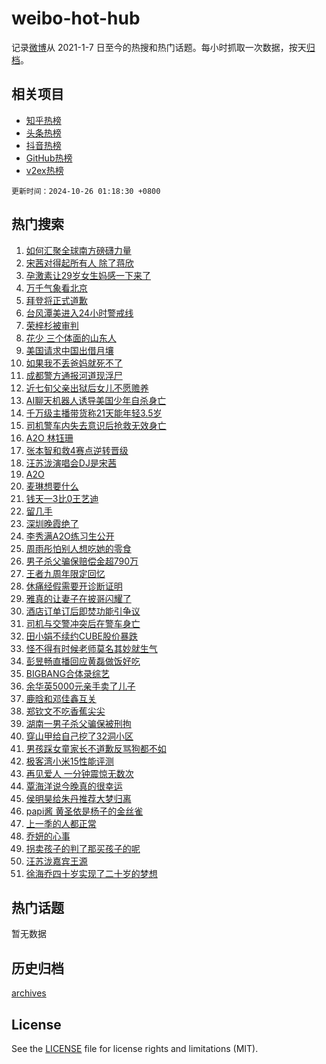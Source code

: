 # weibo-hot-hub

记录[微博](https://www.weibo.com)从 2021-1-7 日至今的热搜和热门话题。每小时抓取一次数据，按天[归档](archives)。

## 相关项目

- [知乎热榜](https://github.com/snaildev/zhihu-hot-hub)
- [头条热榜](https://github.com/snaildev/toutiao-hot-hub)
- [抖音热榜](https://github.com/snaildev/douyin-hot-hub)
- [GitHub热榜](https://github.com/snaildev/github-hot-hub)
- [v2ex热榜](https://github.com/snaildev/v2ex-hot-hub)


`更新时间：2024-10-26 01:18:30 +0800`

## 热门搜索

1. [如何汇聚全球南方磅礴力量](https://m.weibo.cn/search?containerid=100103type%3D1%26t%3D10%26q%3D%23%E5%A6%82%E4%BD%95%E6%B1%87%E8%81%9A%E5%85%A8%E7%90%83%E5%8D%97%E6%96%B9%E7%A3%85%E7%A4%B4%E5%8A%9B%E9%87%8F%23&stream_entry_id=51&isnewpage=1&extparam=seat%3D1%26q%3D%2523%25E5%25A6%2582%25E4%25BD%2595%25E6%25B1%2587%25E8%2581%259A%25E5%2585%25A8%25E7%2590%2583%25E5%258D%2597%25E6%2596%25B9%25E7%25A3%2585%25E7%25A4%25B4%25E5%258A%259B%25E9%2587%258F%2523%26cate%3D10103%26pos%3D0%26filter_type%3Drealtimehot%26stream_entry_id%3D51%26c_type%3D51%26dgr%3D0%26display_time%3D1729876708%26pre_seqid%3D17298767088760215631774)
1. [宋茜对得起所有人 除了蒋欣](https://m.weibo.cn/search?containerid=100103type%3D1%26t%3D10%26q%3D%E5%AE%8B%E8%8C%9C%E5%AF%B9%E5%BE%97%E8%B5%B7%E6%89%80%E6%9C%89%E4%BA%BA+%E9%99%A4%E4%BA%86%E8%92%8B%E6%AC%A3&stream_entry_id=31&isnewpage=1&extparam=seat%3D1%26lcate%3D5001%26filter_type%3Drealtimehot%26c_type%3D31%26q%3D%25E5%25AE%258B%25E8%258C%259C%25E5%25AF%25B9%25E5%25BE%2597%25E8%25B5%25B7%25E6%2589%2580%25E6%259C%2589%25E4%25BA%25BA%2520%25E9%2599%25A4%25E4%25BA%2586%25E8%2592%258B%25E6%25AC%25A3%26dgr%3D0%26stream_entry_id%3D31%26pos%3D0%26band_rank%3D1%26realpos%3D1%26cate%3D5001%26flag%3D2%26display_time%3D1729876708%26pre_seqid%3D17298767088760215631774)
1. [孕激素让29岁女生妈感一下来了](https://m.weibo.cn/search?containerid=100103type%3D1%26t%3D10%26q%3D%23%E5%AD%95%E6%BF%80%E7%B4%A0%E8%AE%A929%E5%B2%81%E5%A5%B3%E7%94%9F%E5%A6%88%E6%84%9F%E4%B8%80%E4%B8%8B%E6%9D%A5%E4%BA%86%23&stream_entry_id=31&isnewpage=1&extparam=seat%3D1%26lcate%3D5001%26filter_type%3Drealtimehot%26c_type%3D31%26q%3D%2523%25E5%25AD%2595%25E6%25BF%2580%25E7%25B4%25A0%25E8%25AE%25A929%25E5%25B2%2581%25E5%25A5%25B3%25E7%2594%259F%25E5%25A6%2588%25E6%2584%259F%25E4%25B8%2580%25E4%25B8%258B%25E6%259D%25A5%25E4%25BA%2586%2523%26dgr%3D0%26stream_entry_id%3D31%26pos%3D1%26band_rank%3D2%26realpos%3D2%26cate%3D5001%26flag%3D2%26display_time%3D1729876708%26pre_seqid%3D17298767088760215631774)
1. [万千气象看北京](https://m.weibo.cn/search?containerid=100103type%3D1%26t%3D10%26q%3D%23%E4%B8%87%E5%8D%83%E6%B0%94%E8%B1%A1%E7%9C%8B%E5%8C%97%E4%BA%AC%23&stream_entry_id=31&isnewpage=1&extparam=seat%3D1%26lcate%3D5001%26filter_type%3Drealtimehot%26c_type%3D31%26q%3D%2523%25E4%25B8%2587%25E5%258D%2583%25E6%25B0%2594%25E8%25B1%25A1%25E7%259C%258B%25E5%258C%2597%25E4%25BA%25AC%2523%26dgr%3D0%26stream_entry_id%3D31%26pos%3D2%26band_rank%3D3%26realpos%3D3%26cate%3D5001%26flag%3D0%26display_time%3D1729876708%26pre_seqid%3D17298767088760215631774)
1. [拜登将正式道歉](https://m.weibo.cn/search?containerid=100103type%3D1%26t%3D10%26q%3D%23%E6%8B%9C%E7%99%BB%E5%B0%86%E6%AD%A3%E5%BC%8F%E9%81%93%E6%AD%89%23&stream_entry_id=31&isnewpage=1&extparam=seat%3D1%26lcate%3D5001%26filter_type%3Drealtimehot%26c_type%3D31%26q%3D%2523%25E6%258B%259C%25E7%2599%25BB%25E5%25B0%2586%25E6%25AD%25A3%25E5%25BC%258F%25E9%2581%2593%25E6%25AD%2589%2523%26dgr%3D0%26stream_entry_id%3D31%26pos%3D3%26band_rank%3D4%26realpos%3D4%26cate%3D5001%26flag%3D0%26display_time%3D1729876708%26pre_seqid%3D17298767088760215631774)
1. [台风潭美进入24小时警戒线](https://m.weibo.cn/search?containerid=100103type%3D1%26t%3D10%26q%3D%23%E5%8F%B0%E9%A3%8E%E6%BD%AD%E7%BE%8E%E8%BF%9B%E5%85%A524%E5%B0%8F%E6%97%B6%E8%AD%A6%E6%88%92%E7%BA%BF%23&stream_entry_id=31&isnewpage=1&extparam=seat%3D1%26lcate%3D5001%26filter_type%3Drealtimehot%26c_type%3D31%26q%3D%2523%25E5%258F%25B0%25E9%25A3%258E%25E6%25BD%25AD%25E7%25BE%258E%25E8%25BF%259B%25E5%2585%25A524%25E5%25B0%258F%25E6%2597%25B6%25E8%25AD%25A6%25E6%2588%2592%25E7%25BA%25BF%2523%26dgr%3D0%26stream_entry_id%3D31%26pos%3D4%26band_rank%3D5%26realpos%3D5%26cate%3D5001%26flag%3D1%26display_time%3D1729876708%26pre_seqid%3D17298767088760215631774)
1. [荣梓杉被审判](https://m.weibo.cn/search?containerid=100103type%3D1%26t%3D10%26q%3D%23%E8%8D%A3%E6%A2%93%E6%9D%89%E8%A2%AB%E5%AE%A1%E5%88%A4%23&stream_entry_id=31&isnewpage=1&extparam=seat%3D1%26lcate%3D5001%26filter_type%3Drealtimehot%26c_type%3D31%26q%3D%2523%25E8%258D%25A3%25E6%25A2%2593%25E6%259D%2589%25E8%25A2%25AB%25E5%25AE%25A1%25E5%2588%25A4%2523%26dgr%3D0%26stream_entry_id%3D31%26pos%3D5%26band_rank%3D6%26realpos%3D6%26cate%3D5001%26flag%3D2%26display_time%3D1729876708%26pre_seqid%3D17298767088760215631774)
1. [花少 三个体面的山东人](https://m.weibo.cn/search?containerid=100103type%3D1%26t%3D10%26q%3D%E8%8A%B1%E5%B0%91+%E4%B8%89%E4%B8%AA%E4%BD%93%E9%9D%A2%E7%9A%84%E5%B1%B1%E4%B8%9C%E4%BA%BA&stream_entry_id=31&isnewpage=1&extparam=seat%3D1%26lcate%3D5001%26filter_type%3Drealtimehot%26c_type%3D31%26q%3D%25E8%258A%25B1%25E5%25B0%2591%2520%25E4%25B8%2589%25E4%25B8%25AA%25E4%25BD%2593%25E9%259D%25A2%25E7%259A%2584%25E5%25B1%25B1%25E4%25B8%259C%25E4%25BA%25BA%26dgr%3D0%26stream_entry_id%3D31%26pos%3D6%26band_rank%3D7%26realpos%3D7%26cate%3D5001%26flag%3D2%26display_time%3D1729876708%26pre_seqid%3D17298767088760215631774)
1. [美国请求中国出借月壤](https://m.weibo.cn/search?containerid=100103type%3D1%26t%3D10%26q%3D%23%E7%BE%8E%E5%9B%BD%E8%AF%B7%E6%B1%82%E4%B8%AD%E5%9B%BD%E5%87%BA%E5%80%9F%E6%9C%88%E5%A3%A4%23&stream_entry_id=31&isnewpage=1&extparam=seat%3D1%26lcate%3D5001%26filter_type%3Drealtimehot%26c_type%3D31%26q%3D%2523%25E7%25BE%258E%25E5%259B%25BD%25E8%25AF%25B7%25E6%25B1%2582%25E4%25B8%25AD%25E5%259B%25BD%25E5%2587%25BA%25E5%2580%259F%25E6%259C%2588%25E5%25A3%25A4%2523%26dgr%3D0%26stream_entry_id%3D31%26pos%3D7%26band_rank%3D8%26realpos%3D8%26cate%3D5001%26flag%3D0%26display_time%3D1729876708%26pre_seqid%3D17298767088760215631774)
1. [如果我不丢爸妈就死不了](https://m.weibo.cn/search?containerid=100103type%3D1%26t%3D10%26q%3D%23%E5%A6%82%E6%9E%9C%E6%88%91%E4%B8%8D%E4%B8%A2%E7%88%B8%E5%A6%88%E5%B0%B1%E6%AD%BB%E4%B8%8D%E4%BA%86%23&stream_entry_id=31&isnewpage=1&extparam=seat%3D1%26lcate%3D5001%26filter_type%3Drealtimehot%26c_type%3D31%26q%3D%2523%25E5%25A6%2582%25E6%259E%259C%25E6%2588%2591%25E4%25B8%258D%25E4%25B8%25A2%25E7%2588%25B8%25E5%25A6%2588%25E5%25B0%25B1%25E6%25AD%25BB%25E4%25B8%258D%25E4%25BA%2586%2523%26dgr%3D0%26stream_entry_id%3D31%26pos%3D8%26band_rank%3D9%26realpos%3D9%26cate%3D5001%26flag%3D0%26display_time%3D1729876708%26pre_seqid%3D17298767088760215631774)
1. [成都警方通报河道现浮尸](https://m.weibo.cn/search?containerid=100103type%3D1%26t%3D10%26q%3D%23%E6%88%90%E9%83%BD%E8%AD%A6%E6%96%B9%E9%80%9A%E6%8A%A5%E6%B2%B3%E9%81%93%E7%8E%B0%E6%B5%AE%E5%B0%B8%23&stream_entry_id=31&isnewpage=1&extparam=seat%3D1%26lcate%3D5001%26filter_type%3Drealtimehot%26c_type%3D31%26q%3D%2523%25E6%2588%2590%25E9%2583%25BD%25E8%25AD%25A6%25E6%2596%25B9%25E9%2580%259A%25E6%258A%25A5%25E6%25B2%25B3%25E9%2581%2593%25E7%258E%25B0%25E6%25B5%25AE%25E5%25B0%25B8%2523%26dgr%3D0%26stream_entry_id%3D31%26pos%3D9%26band_rank%3D10%26realpos%3D10%26cate%3D5001%26flag%3D0%26display_time%3D1729876708%26pre_seqid%3D17298767088760215631774)
1. [近七旬父亲出狱后女儿不愿赡养](https://m.weibo.cn/search?containerid=100103type%3D1%26t%3D10%26q%3D%23%E8%BF%91%E4%B8%83%E6%97%AC%E7%88%B6%E4%BA%B2%E5%87%BA%E7%8B%B1%E5%90%8E%E5%A5%B3%E5%84%BF%E4%B8%8D%E6%84%BF%E8%B5%A1%E5%85%BB%23&stream_entry_id=31&isnewpage=1&extparam=seat%3D1%26lcate%3D5001%26filter_type%3Drealtimehot%26c_type%3D31%26q%3D%2523%25E8%25BF%2591%25E4%25B8%2583%25E6%2597%25AC%25E7%2588%25B6%25E4%25BA%25B2%25E5%2587%25BA%25E7%258B%25B1%25E5%2590%258E%25E5%25A5%25B3%25E5%2584%25BF%25E4%25B8%258D%25E6%2584%25BF%25E8%25B5%25A1%25E5%2585%25BB%2523%26dgr%3D0%26stream_entry_id%3D31%26pos%3D10%26band_rank%3D11%26realpos%3D11%26cate%3D5001%26flag%3D0%26display_time%3D1729876708%26pre_seqid%3D17298767088760215631774)
1. [AI聊天机器人诱导美国少年自杀身亡](https://m.weibo.cn/search?containerid=100103type%3D1%26t%3D10%26q%3D%23AI%E8%81%8A%E5%A4%A9%E6%9C%BA%E5%99%A8%E4%BA%BA%E8%AF%B1%E5%AF%BC%E7%BE%8E%E5%9B%BD%E5%B0%91%E5%B9%B4%E8%87%AA%E6%9D%80%E8%BA%AB%E4%BA%A1%23&stream_entry_id=31&isnewpage=1&extparam=seat%3D1%26lcate%3D5001%26filter_type%3Drealtimehot%26c_type%3D31%26q%3D%2523AI%25E8%2581%258A%25E5%25A4%25A9%25E6%259C%25BA%25E5%2599%25A8%25E4%25BA%25BA%25E8%25AF%25B1%25E5%25AF%25BC%25E7%25BE%258E%25E5%259B%25BD%25E5%25B0%2591%25E5%25B9%25B4%25E8%2587%25AA%25E6%259D%2580%25E8%25BA%25AB%25E4%25BA%25A1%2523%26dgr%3D0%26stream_entry_id%3D31%26pos%3D11%26band_rank%3D12%26realpos%3D12%26cate%3D5001%26flag%3D0%26display_time%3D1729876708%26pre_seqid%3D17298767088760215631774)
1. [千万级主播带货称21天能年轻3.5岁](https://m.weibo.cn/search?containerid=100103type%3D1%26t%3D10%26q%3D%23%E5%8D%83%E4%B8%87%E7%BA%A7%E4%B8%BB%E6%92%AD%E5%B8%A6%E8%B4%A7%E7%A7%B021%E5%A4%A9%E8%83%BD%E5%B9%B4%E8%BD%BB3.5%E5%B2%81%23&stream_entry_id=31&isnewpage=1&extparam=seat%3D1%26lcate%3D5001%26filter_type%3Drealtimehot%26c_type%3D31%26q%3D%2523%25E5%258D%2583%25E4%25B8%2587%25E7%25BA%25A7%25E4%25B8%25BB%25E6%2592%25AD%25E5%25B8%25A6%25E8%25B4%25A7%25E7%25A7%25B021%25E5%25A4%25A9%25E8%2583%25BD%25E5%25B9%25B4%25E8%25BD%25BB3.5%25E5%25B2%2581%2523%26dgr%3D0%26stream_entry_id%3D31%26pos%3D12%26band_rank%3D13%26realpos%3D13%26cate%3D5001%26flag%3D0%26display_time%3D1729876708%26pre_seqid%3D17298767088760215631774)
1. [司机警车内失去意识后抢救无效身亡](https://m.weibo.cn/search?containerid=100103type%3D1%26t%3D10%26q%3D%23%E5%8F%B8%E6%9C%BA%E8%AD%A6%E8%BD%A6%E5%86%85%E5%A4%B1%E5%8E%BB%E6%84%8F%E8%AF%86%E5%90%8E%E6%8A%A2%E6%95%91%E6%97%A0%E6%95%88%E8%BA%AB%E4%BA%A1%23&stream_entry_id=31&isnewpage=1&extparam=seat%3D1%26lcate%3D5001%26filter_type%3Drealtimehot%26c_type%3D31%26q%3D%2523%25E5%258F%25B8%25E6%259C%25BA%25E8%25AD%25A6%25E8%25BD%25A6%25E5%2586%2585%25E5%25A4%25B1%25E5%258E%25BB%25E6%2584%258F%25E8%25AF%2586%25E5%2590%258E%25E6%258A%25A2%25E6%2595%2591%25E6%2597%25A0%25E6%2595%2588%25E8%25BA%25AB%25E4%25BA%25A1%2523%26dgr%3D0%26stream_entry_id%3D31%26pos%3D13%26band_rank%3D14%26realpos%3D14%26cate%3D5001%26flag%3D0%26display_time%3D1729876708%26pre_seqid%3D17298767088760215631774)
1. [A2O 林钰珊](https://m.weibo.cn/search?containerid=100103type%3D1%26t%3D10%26q%3DA2O+%E6%9E%97%E9%92%B0%E7%8F%8A&stream_entry_id=31&isnewpage=1&extparam=seat%3D1%26lcate%3D5001%26filter_type%3Drealtimehot%26c_type%3D31%26q%3DA2O%2520%25E6%259E%2597%25E9%2592%25B0%25E7%258F%258A%26dgr%3D0%26stream_entry_id%3D31%26pos%3D14%26band_rank%3D15%26realpos%3D15%26cate%3D5001%26flag%3D0%26display_time%3D1729876708%26pre_seqid%3D17298767088760215631774)
1. [张本智和救4赛点逆转晋级](https://m.weibo.cn/search?containerid=100103type%3D1%26t%3D10%26q%3D%23%E5%BC%A0%E6%9C%AC%E6%99%BA%E5%92%8C%E6%95%914%E8%B5%9B%E7%82%B9%E9%80%86%E8%BD%AC%E6%99%8B%E7%BA%A7%23&stream_entry_id=31&isnewpage=1&extparam=seat%3D1%26lcate%3D5001%26filter_type%3Drealtimehot%26c_type%3D31%26q%3D%2523%25E5%25BC%25A0%25E6%259C%25AC%25E6%2599%25BA%25E5%2592%258C%25E6%2595%25914%25E8%25B5%259B%25E7%2582%25B9%25E9%2580%2586%25E8%25BD%25AC%25E6%2599%258B%25E7%25BA%25A7%2523%26dgr%3D0%26stream_entry_id%3D31%26pos%3D15%26band_rank%3D16%26realpos%3D16%26cate%3D5001%26flag%3D0%26display_time%3D1729876708%26pre_seqid%3D17298767088760215631774)
1. [汪苏泷演唱会DJ是宋茜](https://m.weibo.cn/search?containerid=100103type%3D1%26t%3D10%26q%3D%23%E6%B1%AA%E8%8B%8F%E6%B3%B7%E6%BC%94%E5%94%B1%E4%BC%9ADJ%E6%98%AF%E5%AE%8B%E8%8C%9C%23&stream_entry_id=31&isnewpage=1&extparam=seat%3D1%26lcate%3D5001%26filter_type%3Drealtimehot%26c_type%3D31%26q%3D%2523%25E6%25B1%25AA%25E8%258B%258F%25E6%25B3%25B7%25E6%25BC%2594%25E5%2594%25B1%25E4%25BC%259ADJ%25E6%2598%25AF%25E5%25AE%258B%25E8%258C%259C%2523%26dgr%3D0%26stream_entry_id%3D31%26pos%3D16%26band_rank%3D17%26realpos%3D17%26cate%3D5001%26flag%3D0%26display_time%3D1729876708%26pre_seqid%3D17298767088760215631774)
1. [A2O](https://m.weibo.cn/search?containerid=100103type%3D1%26t%3D10%26q%3DA2O&stream_entry_id=31&isnewpage=1&extparam=seat%3D1%26lcate%3D5001%26filter_type%3Drealtimehot%26c_type%3D31%26q%3DA2O%26dgr%3D0%26stream_entry_id%3D31%26pos%3D17%26band_rank%3D18%26realpos%3D18%26cate%3D5001%26flag%3D0%26display_time%3D1729876708%26pre_seqid%3D17298767088760215631774)
1. [麦琳想要什么](https://m.weibo.cn/search?containerid=100103type%3D1%26t%3D10%26q%3D%E9%BA%A6%E7%90%B3%E6%83%B3%E8%A6%81%E4%BB%80%E4%B9%88&stream_entry_id=31&isnewpage=1&extparam=seat%3D1%26lcate%3D5001%26filter_type%3Drealtimehot%26c_type%3D31%26q%3D%25E9%25BA%25A6%25E7%2590%25B3%25E6%2583%25B3%25E8%25A6%2581%25E4%25BB%2580%25E4%25B9%2588%26dgr%3D0%26stream_entry_id%3D31%26pos%3D18%26band_rank%3D19%26realpos%3D19%26cate%3D5001%26flag%3D1%26display_time%3D1729876708%26pre_seqid%3D17298767088760215631774)
1. [钱天一3比0王艺迪](https://m.weibo.cn/search?containerid=100103type%3D1%26t%3D10%26q%3D%23%E9%92%B1%E5%A4%A9%E4%B8%803%E6%AF%940%E7%8E%8B%E8%89%BA%E8%BF%AA%23&stream_entry_id=31&isnewpage=1&extparam=seat%3D1%26lcate%3D5001%26filter_type%3Drealtimehot%26c_type%3D31%26q%3D%2523%25E9%2592%25B1%25E5%25A4%25A9%25E4%25B8%25803%25E6%25AF%25940%25E7%258E%258B%25E8%2589%25BA%25E8%25BF%25AA%2523%26dgr%3D0%26stream_entry_id%3D31%26pos%3D19%26band_rank%3D20%26realpos%3D20%26cate%3D5001%26flag%3D0%26display_time%3D1729876708%26pre_seqid%3D17298767088760215631774)
1. [留几手](https://m.weibo.cn/search?containerid=100103type%3D1%26t%3D10%26q%3D%E7%95%99%E5%87%A0%E6%89%8B&stream_entry_id=31&isnewpage=1&extparam=seat%3D1%26lcate%3D5001%26filter_type%3Drealtimehot%26c_type%3D31%26q%3D%25E7%2595%2599%25E5%2587%25A0%25E6%2589%258B%26dgr%3D0%26stream_entry_id%3D31%26pos%3D20%26band_rank%3D21%26realpos%3D21%26cate%3D5001%26flag%3D0%26display_time%3D1729876708%26pre_seqid%3D17298767088760215631774)
1. [深圳晚霞绝了](https://m.weibo.cn/search?containerid=100103type%3D1%26t%3D10%26q%3D%23%E6%B7%B1%E5%9C%B3%E6%99%9A%E9%9C%9E%E7%BB%9D%E4%BA%86%23&stream_entry_id=31&isnewpage=1&extparam=seat%3D1%26lcate%3D5001%26filter_type%3Drealtimehot%26c_type%3D31%26q%3D%2523%25E6%25B7%25B1%25E5%259C%25B3%25E6%2599%259A%25E9%259C%259E%25E7%25BB%259D%25E4%25BA%2586%2523%26dgr%3D0%26stream_entry_id%3D31%26pos%3D21%26band_rank%3D22%26realpos%3D22%26cate%3D5001%26flag%3D1%26display_time%3D1729876708%26pre_seqid%3D17298767088760215631774)
1. [李秀满A2O练习生公开](https://m.weibo.cn/search?containerid=100103type%3D1%26t%3D10%26q%3D%23%E6%9D%8E%E7%A7%80%E6%BB%A1A2O%E7%BB%83%E4%B9%A0%E7%94%9F%E5%85%AC%E5%BC%80%23&stream_entry_id=31&isnewpage=1&extparam=seat%3D1%26lcate%3D5001%26filter_type%3Drealtimehot%26c_type%3D31%26q%3D%2523%25E6%259D%258E%25E7%25A7%2580%25E6%25BB%25A1A2O%25E7%25BB%2583%25E4%25B9%25A0%25E7%2594%259F%25E5%2585%25AC%25E5%25BC%2580%2523%26dgr%3D0%26stream_entry_id%3D31%26pos%3D22%26band_rank%3D23%26realpos%3D23%26cate%3D5001%26flag%3D0%26display_time%3D1729876708%26pre_seqid%3D17298767088760215631774)
1. [周雨彤怕别人想吃她的零食](https://m.weibo.cn/search?containerid=100103type%3D1%26t%3D10%26q%3D%23%E5%91%A8%E9%9B%A8%E5%BD%A4%E6%80%95%E5%88%AB%E4%BA%BA%E6%83%B3%E5%90%83%E5%A5%B9%E7%9A%84%E9%9B%B6%E9%A3%9F%23&stream_entry_id=31&isnewpage=1&extparam=seat%3D1%26lcate%3D5001%26filter_type%3Drealtimehot%26c_type%3D31%26q%3D%2523%25E5%2591%25A8%25E9%259B%25A8%25E5%25BD%25A4%25E6%2580%2595%25E5%2588%25AB%25E4%25BA%25BA%25E6%2583%25B3%25E5%2590%2583%25E5%25A5%25B9%25E7%259A%2584%25E9%259B%25B6%25E9%25A3%259F%2523%26dgr%3D0%26stream_entry_id%3D31%26pos%3D23%26band_rank%3D24%26realpos%3D24%26cate%3D5001%26flag%3D0%26display_time%3D1729876708%26pre_seqid%3D17298767088760215631774)
1. [男子杀父骗保赔偿金超790万](https://m.weibo.cn/search?containerid=100103type%3D1%26t%3D10%26q%3D%23%E7%94%B7%E5%AD%90%E6%9D%80%E7%88%B6%E9%AA%97%E4%BF%9D%E8%B5%94%E5%81%BF%E9%87%91%E8%B6%85790%E4%B8%87%23&stream_entry_id=31&isnewpage=1&extparam=seat%3D1%26lcate%3D5001%26filter_type%3Drealtimehot%26c_type%3D31%26q%3D%2523%25E7%2594%25B7%25E5%25AD%2590%25E6%259D%2580%25E7%2588%25B6%25E9%25AA%2597%25E4%25BF%259D%25E8%25B5%2594%25E5%2581%25BF%25E9%2587%2591%25E8%25B6%2585790%25E4%25B8%2587%2523%26dgr%3D0%26stream_entry_id%3D31%26pos%3D24%26band_rank%3D25%26realpos%3D25%26cate%3D5001%26flag%3D1%26display_time%3D1729876708%26pre_seqid%3D17298767088760215631774)
1. [王者九周年限定回忆](https://m.weibo.cn/search?containerid=100103type%3D1%26t%3D10%26q%3D%23%E7%8E%8B%E8%80%85%E4%B9%9D%E5%91%A8%E5%B9%B4%E9%99%90%E5%AE%9A%E5%9B%9E%E5%BF%86%23&stream_entry_id=31&isnewpage=1&extparam=seat%3D1%26lcate%3D5001%26filter_type%3Drealtimehot%26c_type%3D31%26q%3D%2523%25E7%258E%258B%25E8%2580%2585%25E4%25B9%259D%25E5%2591%25A8%25E5%25B9%25B4%25E9%2599%2590%25E5%25AE%259A%25E5%259B%259E%25E5%25BF%2586%2523%26dgr%3D0%26stream_entry_id%3D31%26pos%3D25%26band_rank%3D26%26realpos%3D26%26cate%3D5001%26flag%3D1%26display_time%3D1729876708%26pre_seqid%3D17298767088760215631774)
1. [休痛经假需要开诊断证明](https://m.weibo.cn/search?containerid=100103type%3D1%26t%3D10%26q%3D%23%E4%BC%91%E7%97%9B%E7%BB%8F%E5%81%87%E9%9C%80%E8%A6%81%E5%BC%80%E8%AF%8A%E6%96%AD%E8%AF%81%E6%98%8E%23&stream_entry_id=31&isnewpage=1&extparam=seat%3D1%26lcate%3D5001%26filter_type%3Drealtimehot%26c_type%3D31%26q%3D%2523%25E4%25BC%2591%25E7%2597%259B%25E7%25BB%258F%25E5%2581%2587%25E9%259C%2580%25E8%25A6%2581%25E5%25BC%2580%25E8%25AF%258A%25E6%2596%25AD%25E8%25AF%2581%25E6%2598%258E%2523%26dgr%3D0%26stream_entry_id%3D31%26pos%3D26%26band_rank%3D27%26realpos%3D27%26cate%3D5001%26flag%3D0%26display_time%3D1729876708%26pre_seqid%3D17298767088760215631774)
1. [雅真的让妻子在披哥闪耀了](https://m.weibo.cn/search?containerid=100103type%3D1%26t%3D10%26q%3D%E9%9B%85%E7%9C%9F%E7%9A%84%E8%AE%A9%E5%A6%BB%E5%AD%90%E5%9C%A8%E6%8A%AB%E5%93%A5%E9%97%AA%E8%80%80%E4%BA%86&stream_entry_id=31&isnewpage=1&extparam=seat%3D1%26lcate%3D5001%26filter_type%3Drealtimehot%26c_type%3D31%26q%3D%25E9%259B%2585%25E7%259C%259F%25E7%259A%2584%25E8%25AE%25A9%25E5%25A6%25BB%25E5%25AD%2590%25E5%259C%25A8%25E6%258A%25AB%25E5%2593%25A5%25E9%2597%25AA%25E8%2580%2580%25E4%25BA%2586%26dgr%3D0%26stream_entry_id%3D31%26pos%3D27%26band_rank%3D28%26realpos%3D28%26cate%3D5001%26flag%3D0%26display_time%3D1729876708%26pre_seqid%3D17298767088760215631774)
1. [酒店订单订后即焚功能引争议](https://m.weibo.cn/search?containerid=100103type%3D1%26t%3D10%26q%3D%23%E9%85%92%E5%BA%97%E8%AE%A2%E5%8D%95%E8%AE%A2%E5%90%8E%E5%8D%B3%E7%84%9A%E5%8A%9F%E8%83%BD%E5%BC%95%E4%BA%89%E8%AE%AE%23&stream_entry_id=31&isnewpage=1&extparam=seat%3D1%26lcate%3D5001%26filter_type%3Drealtimehot%26c_type%3D31%26q%3D%2523%25E9%2585%2592%25E5%25BA%2597%25E8%25AE%25A2%25E5%258D%2595%25E8%25AE%25A2%25E5%2590%258E%25E5%258D%25B3%25E7%2584%259A%25E5%258A%259F%25E8%2583%25BD%25E5%25BC%2595%25E4%25BA%2589%25E8%25AE%25AE%2523%26dgr%3D0%26stream_entry_id%3D31%26pos%3D28%26band_rank%3D29%26realpos%3D29%26cate%3D5001%26flag%3D0%26display_time%3D1729876708%26pre_seqid%3D17298767088760215631774)
1. [司机与交警冲突后在警车身亡](https://m.weibo.cn/search?containerid=100103type%3D1%26t%3D10%26q%3D%23%E5%8F%B8%E6%9C%BA%E4%B8%8E%E4%BA%A4%E8%AD%A6%E5%86%B2%E7%AA%81%E5%90%8E%E5%9C%A8%E8%AD%A6%E8%BD%A6%E8%BA%AB%E4%BA%A1%23&stream_entry_id=31&isnewpage=1&extparam=seat%3D1%26lcate%3D5001%26filter_type%3Drealtimehot%26c_type%3D31%26q%3D%2523%25E5%258F%25B8%25E6%259C%25BA%25E4%25B8%258E%25E4%25BA%25A4%25E8%25AD%25A6%25E5%2586%25B2%25E7%25AA%2581%25E5%2590%258E%25E5%259C%25A8%25E8%25AD%25A6%25E8%25BD%25A6%25E8%25BA%25AB%25E4%25BA%25A1%2523%26dgr%3D0%26stream_entry_id%3D31%26pos%3D29%26band_rank%3D30%26realpos%3D30%26cate%3D5001%26flag%3D1%26display_time%3D1729876708%26pre_seqid%3D17298767088760215631774)
1. [田小娟不续约CUBE股价暴跌](https://m.weibo.cn/search?containerid=100103type%3D1%26t%3D10%26q%3D%23%E7%94%B0%E5%B0%8F%E5%A8%9F%E4%B8%8D%E7%BB%AD%E7%BA%A6CUBE%E8%82%A1%E4%BB%B7%E6%9A%B4%E8%B7%8C%23&stream_entry_id=31&isnewpage=1&extparam=seat%3D1%26lcate%3D5001%26filter_type%3Drealtimehot%26c_type%3D31%26q%3D%2523%25E7%2594%25B0%25E5%25B0%258F%25E5%25A8%259F%25E4%25B8%258D%25E7%25BB%25AD%25E7%25BA%25A6CUBE%25E8%2582%25A1%25E4%25BB%25B7%25E6%259A%25B4%25E8%25B7%258C%2523%26dgr%3D0%26stream_entry_id%3D31%26pos%3D30%26band_rank%3D31%26realpos%3D31%26cate%3D5001%26flag%3D0%26display_time%3D1729876708%26pre_seqid%3D17298767088760215631774)
1. [怪不得有时候老师莫名其妙就生气](https://m.weibo.cn/search?containerid=100103type%3D1%26t%3D10%26q%3D%E6%80%AA%E4%B8%8D%E5%BE%97%E6%9C%89%E6%97%B6%E5%80%99%E8%80%81%E5%B8%88%E8%8E%AB%E5%90%8D%E5%85%B6%E5%A6%99%E5%B0%B1%E7%94%9F%E6%B0%94&stream_entry_id=31&isnewpage=1&extparam=seat%3D1%26lcate%3D5001%26filter_type%3Drealtimehot%26c_type%3D31%26q%3D%25E6%2580%25AA%25E4%25B8%258D%25E5%25BE%2597%25E6%259C%2589%25E6%2597%25B6%25E5%2580%2599%25E8%2580%2581%25E5%25B8%2588%25E8%258E%25AB%25E5%2590%258D%25E5%2585%25B6%25E5%25A6%2599%25E5%25B0%25B1%25E7%2594%259F%25E6%25B0%2594%26dgr%3D0%26stream_entry_id%3D31%26pos%3D31%26band_rank%3D32%26realpos%3D32%26cate%3D5001%26flag%3D0%26display_time%3D1729876708%26pre_seqid%3D17298767088760215631774)
1. [彭昱畅直播回应黄磊做饭好吃](https://m.weibo.cn/search?containerid=100103type%3D1%26t%3D10%26q%3D%23%E5%BD%AD%E6%98%B1%E7%95%85%E7%9B%B4%E6%92%AD%E5%9B%9E%E5%BA%94%E9%BB%84%E7%A3%8A%E5%81%9A%E9%A5%AD%E5%A5%BD%E5%90%83%23&stream_entry_id=31&isnewpage=1&extparam=seat%3D1%26lcate%3D5001%26filter_type%3Drealtimehot%26c_type%3D31%26q%3D%2523%25E5%25BD%25AD%25E6%2598%25B1%25E7%2595%2585%25E7%259B%25B4%25E6%2592%25AD%25E5%259B%259E%25E5%25BA%2594%25E9%25BB%2584%25E7%25A3%258A%25E5%2581%259A%25E9%25A5%25AD%25E5%25A5%25BD%25E5%2590%2583%2523%26dgr%3D0%26stream_entry_id%3D31%26pos%3D32%26band_rank%3D33%26realpos%3D33%26cate%3D5001%26flag%3D0%26display_time%3D1729876708%26pre_seqid%3D17298767088760215631774)
1. [BIGBANG合体录综艺](https://m.weibo.cn/search?containerid=100103type%3D1%26t%3D10%26q%3D%23BIGBANG%E5%90%88%E4%BD%93%E5%BD%95%E7%BB%BC%E8%89%BA%23&stream_entry_id=31&isnewpage=1&extparam=seat%3D1%26lcate%3D5001%26filter_type%3Drealtimehot%26c_type%3D31%26q%3D%2523BIGBANG%25E5%2590%2588%25E4%25BD%2593%25E5%25BD%2595%25E7%25BB%25BC%25E8%2589%25BA%2523%26dgr%3D0%26stream_entry_id%3D31%26pos%3D33%26band_rank%3D34%26realpos%3D34%26cate%3D5001%26flag%3D0%26display_time%3D1729876708%26pre_seqid%3D17298767088760215631774)
1. [余华英5000元亲手卖了儿子](https://m.weibo.cn/search?containerid=100103type%3D1%26t%3D10%26q%3D%23%E4%BD%99%E5%8D%8E%E8%8B%B15000%E5%85%83%E4%BA%B2%E6%89%8B%E5%8D%96%E4%BA%86%E5%84%BF%E5%AD%90%23&stream_entry_id=31&isnewpage=1&extparam=seat%3D1%26lcate%3D5001%26filter_type%3Drealtimehot%26c_type%3D31%26q%3D%2523%25E4%25BD%2599%25E5%258D%258E%25E8%258B%25B15000%25E5%2585%2583%25E4%25BA%25B2%25E6%2589%258B%25E5%258D%2596%25E4%25BA%2586%25E5%2584%25BF%25E5%25AD%2590%2523%26dgr%3D0%26stream_entry_id%3D31%26pos%3D34%26band_rank%3D35%26realpos%3D35%26cate%3D5001%26flag%3D0%26display_time%3D1729876708%26pre_seqid%3D17298767088760215631774)
1. [鹿晗和邓佳鑫互关](https://m.weibo.cn/search?containerid=100103type%3D1%26t%3D10%26q%3D%23%E9%B9%BF%E6%99%97%E5%92%8C%E9%82%93%E4%BD%B3%E9%91%AB%E4%BA%92%E5%85%B3%23&stream_entry_id=31&isnewpage=1&extparam=seat%3D1%26lcate%3D5001%26filter_type%3Drealtimehot%26c_type%3D31%26q%3D%2523%25E9%25B9%25BF%25E6%2599%2597%25E5%2592%258C%25E9%2582%2593%25E4%25BD%25B3%25E9%2591%25AB%25E4%25BA%2592%25E5%2585%25B3%2523%26dgr%3D0%26stream_entry_id%3D31%26pos%3D35%26band_rank%3D36%26realpos%3D36%26cate%3D5001%26flag%3D0%26display_time%3D1729876708%26pre_seqid%3D17298767088760215631774)
1. [郑钦文不吃香蕉尖尖](https://m.weibo.cn/search?containerid=100103type%3D1%26t%3D10%26q%3D%E9%83%91%E9%92%A6%E6%96%87%E4%B8%8D%E5%90%83%E9%A6%99%E8%95%89%E5%B0%96%E5%B0%96&stream_entry_id=31&isnewpage=1&extparam=seat%3D1%26lcate%3D5001%26filter_type%3Drealtimehot%26c_type%3D31%26q%3D%25E9%2583%2591%25E9%2592%25A6%25E6%2596%2587%25E4%25B8%258D%25E5%2590%2583%25E9%25A6%2599%25E8%2595%2589%25E5%25B0%2596%25E5%25B0%2596%26dgr%3D0%26stream_entry_id%3D31%26pos%3D36%26band_rank%3D37%26realpos%3D37%26cate%3D5001%26flag%3D0%26display_time%3D1729876708%26pre_seqid%3D17298767088760215631774)
1. [湖南一男子杀父骗保被刑拘](https://m.weibo.cn/search?containerid=100103type%3D1%26t%3D10%26q%3D%23%E6%B9%96%E5%8D%97%E4%B8%80%E7%94%B7%E5%AD%90%E6%9D%80%E7%88%B6%E9%AA%97%E4%BF%9D%E8%A2%AB%E5%88%91%E6%8B%98%23&stream_entry_id=31&isnewpage=1&extparam=seat%3D1%26lcate%3D5001%26filter_type%3Drealtimehot%26c_type%3D31%26q%3D%2523%25E6%25B9%2596%25E5%258D%2597%25E4%25B8%2580%25E7%2594%25B7%25E5%25AD%2590%25E6%259D%2580%25E7%2588%25B6%25E9%25AA%2597%25E4%25BF%259D%25E8%25A2%25AB%25E5%2588%2591%25E6%258B%2598%2523%26dgr%3D0%26stream_entry_id%3D31%26pos%3D37%26band_rank%3D38%26realpos%3D38%26cate%3D5001%26flag%3D0%26display_time%3D1729876708%26pre_seqid%3D17298767088760215631774)
1. [穿山甲给自己挖了32洞小区](https://m.weibo.cn/search?containerid=100103type%3D1%26t%3D10%26q%3D%23%E7%A9%BF%E5%B1%B1%E7%94%B2%E7%BB%99%E8%87%AA%E5%B7%B1%E6%8C%96%E4%BA%8632%E6%B4%9E%E5%B0%8F%E5%8C%BA%23&stream_entry_id=31&isnewpage=1&extparam=seat%3D1%26lcate%3D5001%26filter_type%3Drealtimehot%26c_type%3D31%26q%3D%2523%25E7%25A9%25BF%25E5%25B1%25B1%25E7%2594%25B2%25E7%25BB%2599%25E8%2587%25AA%25E5%25B7%25B1%25E6%258C%2596%25E4%25BA%258632%25E6%25B4%259E%25E5%25B0%258F%25E5%258C%25BA%2523%26dgr%3D0%26stream_entry_id%3D31%26pos%3D38%26band_rank%3D39%26realpos%3D39%26cate%3D5001%26flag%3D0%26display_time%3D1729876708%26pre_seqid%3D17298767088760215631774)
1. [男孩踩女童家长不道歉反骂狗都不如](https://m.weibo.cn/search?containerid=100103type%3D1%26t%3D10%26q%3D%23%E7%94%B7%E5%AD%A9%E8%B8%A9%E5%A5%B3%E7%AB%A5%E5%AE%B6%E9%95%BF%E4%B8%8D%E9%81%93%E6%AD%89%E5%8F%8D%E9%AA%82%E7%8B%97%E9%83%BD%E4%B8%8D%E5%A6%82%23&stream_entry_id=31&isnewpage=1&extparam=seat%3D1%26lcate%3D5001%26filter_type%3Drealtimehot%26c_type%3D31%26q%3D%2523%25E7%2594%25B7%25E5%25AD%25A9%25E8%25B8%25A9%25E5%25A5%25B3%25E7%25AB%25A5%25E5%25AE%25B6%25E9%2595%25BF%25E4%25B8%258D%25E9%2581%2593%25E6%25AD%2589%25E5%258F%258D%25E9%25AA%2582%25E7%258B%2597%25E9%2583%25BD%25E4%25B8%258D%25E5%25A6%2582%2523%26dgr%3D0%26stream_entry_id%3D31%26pos%3D39%26band_rank%3D40%26realpos%3D40%26cate%3D5001%26flag%3D0%26display_time%3D1729876708%26pre_seqid%3D17298767088760215631774)
1. [极客湾小米15性能评测](https://m.weibo.cn/search?containerid=100103type%3D1%26t%3D10%26q%3D%E6%9E%81%E5%AE%A2%E6%B9%BE%E5%B0%8F%E7%B1%B315%E6%80%A7%E8%83%BD%E8%AF%84%E6%B5%8B&stream_entry_id=31&isnewpage=1&extparam=seat%3D1%26lcate%3D5001%26filter_type%3Drealtimehot%26c_type%3D31%26q%3D%25E6%259E%2581%25E5%25AE%25A2%25E6%25B9%25BE%25E5%25B0%258F%25E7%25B1%25B315%25E6%2580%25A7%25E8%2583%25BD%25E8%25AF%2584%25E6%25B5%258B%26dgr%3D0%26stream_entry_id%3D31%26pos%3D40%26band_rank%3D41%26realpos%3D41%26cate%3D5001%26flag%3D0%26display_time%3D1729876708%26pre_seqid%3D17298767088760215631774)
1. [再见爱人 一分钟震惊无数次](https://m.weibo.cn/search?containerid=100103type%3D1%26t%3D10%26q%3D%E5%86%8D%E8%A7%81%E7%88%B1%E4%BA%BA+%E4%B8%80%E5%88%86%E9%92%9F%E9%9C%87%E6%83%8A%E6%97%A0%E6%95%B0%E6%AC%A1&stream_entry_id=31&isnewpage=1&extparam=seat%3D1%26lcate%3D5001%26filter_type%3Drealtimehot%26c_type%3D31%26q%3D%25E5%2586%258D%25E8%25A7%2581%25E7%2588%25B1%25E4%25BA%25BA%2520%25E4%25B8%2580%25E5%2588%2586%25E9%2592%259F%25E9%259C%2587%25E6%2583%258A%25E6%2597%25A0%25E6%2595%25B0%25E6%25AC%25A1%26dgr%3D0%26stream_entry_id%3D31%26pos%3D41%26band_rank%3D42%26realpos%3D42%26cate%3D5001%26flag%3D0%26display_time%3D1729876708%26pre_seqid%3D17298767088760215631774)
1. [覃海洋说今晚真的很幸运](https://m.weibo.cn/search?containerid=100103type%3D1%26t%3D10%26q%3D%23%E8%A6%83%E6%B5%B7%E6%B4%8B%E8%AF%B4%E4%BB%8A%E6%99%9A%E7%9C%9F%E7%9A%84%E5%BE%88%E5%B9%B8%E8%BF%90%23&stream_entry_id=31&isnewpage=1&extparam=seat%3D1%26lcate%3D5001%26filter_type%3Drealtimehot%26c_type%3D31%26q%3D%2523%25E8%25A6%2583%25E6%25B5%25B7%25E6%25B4%258B%25E8%25AF%25B4%25E4%25BB%258A%25E6%2599%259A%25E7%259C%259F%25E7%259A%2584%25E5%25BE%2588%25E5%25B9%25B8%25E8%25BF%2590%2523%26dgr%3D0%26stream_entry_id%3D31%26pos%3D42%26band_rank%3D43%26realpos%3D43%26cate%3D5001%26flag%3D0%26display_time%3D1729876708%26pre_seqid%3D17298767088760215631774)
1. [侯明昊给朱丹推荐大梦归离](https://m.weibo.cn/search?containerid=100103type%3D1%26t%3D10%26q%3D%E4%BE%AF%E6%98%8E%E6%98%8A%E7%BB%99%E6%9C%B1%E4%B8%B9%E6%8E%A8%E8%8D%90%E5%A4%A7%E6%A2%A6%E5%BD%92%E7%A6%BB&stream_entry_id=31&isnewpage=1&extparam=seat%3D1%26lcate%3D5001%26filter_type%3Drealtimehot%26c_type%3D31%26q%3D%25E4%25BE%25AF%25E6%2598%258E%25E6%2598%258A%25E7%25BB%2599%25E6%259C%25B1%25E4%25B8%25B9%25E6%258E%25A8%25E8%258D%2590%25E5%25A4%25A7%25E6%25A2%25A6%25E5%25BD%2592%25E7%25A6%25BB%26dgr%3D0%26stream_entry_id%3D31%26pos%3D43%26band_rank%3D44%26realpos%3D44%26cate%3D5001%26flag%3D0%26display_time%3D1729876708%26pre_seqid%3D17298767088760215631774)
1. [papi酱 黄圣依是杨子的金丝雀](https://m.weibo.cn/search?containerid=100103type%3D1%26t%3D10%26q%3Dpapi%E9%85%B1+%E9%BB%84%E5%9C%A3%E4%BE%9D%E6%98%AF%E6%9D%A8%E5%AD%90%E7%9A%84%E9%87%91%E4%B8%9D%E9%9B%80&stream_entry_id=31&isnewpage=1&extparam=seat%3D1%26lcate%3D5001%26filter_type%3Drealtimehot%26c_type%3D31%26q%3Dpapi%25E9%2585%25B1%2520%25E9%25BB%2584%25E5%259C%25A3%25E4%25BE%259D%25E6%2598%25AF%25E6%259D%25A8%25E5%25AD%2590%25E7%259A%2584%25E9%2587%2591%25E4%25B8%259D%25E9%259B%2580%26dgr%3D0%26stream_entry_id%3D31%26pos%3D44%26band_rank%3D45%26realpos%3D45%26cate%3D5001%26flag%3D0%26display_time%3D1729876708%26pre_seqid%3D17298767088760215631774)
1. [上一季的人都正常](https://m.weibo.cn/search?containerid=100103type%3D1%26t%3D10%26q%3D%E4%B8%8A%E4%B8%80%E5%AD%A3%E7%9A%84%E4%BA%BA%E9%83%BD%E6%AD%A3%E5%B8%B8&stream_entry_id=31&isnewpage=1&extparam=seat%3D1%26lcate%3D5001%26filter_type%3Drealtimehot%26c_type%3D31%26q%3D%25E4%25B8%258A%25E4%25B8%2580%25E5%25AD%25A3%25E7%259A%2584%25E4%25BA%25BA%25E9%2583%25BD%25E6%25AD%25A3%25E5%25B8%25B8%26dgr%3D0%26stream_entry_id%3D31%26pos%3D45%26band_rank%3D46%26realpos%3D46%26cate%3D5001%26flag%3D0%26display_time%3D1729876708%26pre_seqid%3D17298767088760215631774)
1. [乔妍的心事](https://m.weibo.cn/search?containerid=100103type%3D1%26t%3D10%26q%3D%E4%B9%94%E5%A6%8D%E7%9A%84%E5%BF%83%E4%BA%8B&stream_entry_id=31&isnewpage=1&extparam=seat%3D1%26lcate%3D5001%26filter_type%3Drealtimehot%26c_type%3D31%26q%3D%25E4%25B9%2594%25E5%25A6%258D%25E7%259A%2584%25E5%25BF%2583%25E4%25BA%258B%26dgr%3D0%26stream_entry_id%3D31%26pos%3D46%26band_rank%3D47%26realpos%3D47%26cate%3D5001%26flag%3D0%26display_time%3D1729876708%26pre_seqid%3D17298767088760215631774)
1. [拐卖孩子的判了那买孩子的呢](https://m.weibo.cn/search?containerid=100103type%3D1%26t%3D10%26q%3D%23%E6%8B%90%E5%8D%96%E5%AD%A9%E5%AD%90%E7%9A%84%E5%88%A4%E4%BA%86%E9%82%A3%E4%B9%B0%E5%AD%A9%E5%AD%90%E7%9A%84%E5%91%A2%23&stream_entry_id=31&isnewpage=1&extparam=seat%3D1%26lcate%3D5001%26filter_type%3Drealtimehot%26c_type%3D31%26q%3D%2523%25E6%258B%2590%25E5%258D%2596%25E5%25AD%25A9%25E5%25AD%2590%25E7%259A%2584%25E5%2588%25A4%25E4%25BA%2586%25E9%2582%25A3%25E4%25B9%25B0%25E5%25AD%25A9%25E5%25AD%2590%25E7%259A%2584%25E5%2591%25A2%2523%26dgr%3D0%26stream_entry_id%3D31%26pos%3D47%26band_rank%3D48%26realpos%3D48%26cate%3D5001%26flag%3D0%26display_time%3D1729876708%26pre_seqid%3D17298767088760215631774)
1. [汪苏泷嘉宾王源](https://m.weibo.cn/search?containerid=100103type%3D1%26t%3D10%26q%3D%23%E6%B1%AA%E8%8B%8F%E6%B3%B7%E5%98%89%E5%AE%BE%E7%8E%8B%E6%BA%90%23&stream_entry_id=31&isnewpage=1&extparam=seat%3D1%26lcate%3D5001%26filter_type%3Drealtimehot%26c_type%3D31%26q%3D%2523%25E6%25B1%25AA%25E8%258B%258F%25E6%25B3%25B7%25E5%2598%2589%25E5%25AE%25BE%25E7%258E%258B%25E6%25BA%2590%2523%26dgr%3D0%26stream_entry_id%3D31%26pos%3D48%26band_rank%3D49%26realpos%3D49%26cate%3D5001%26flag%3D0%26display_time%3D1729876708%26pre_seqid%3D17298767088760215631774)
1. [徐海乔四十岁实现了二十岁的梦想](https://m.weibo.cn/search?containerid=100103type%3D1%26t%3D10%26q%3D%E5%BE%90%E6%B5%B7%E4%B9%94%E5%9B%9B%E5%8D%81%E5%B2%81%E5%AE%9E%E7%8E%B0%E4%BA%86%E4%BA%8C%E5%8D%81%E5%B2%81%E7%9A%84%E6%A2%A6%E6%83%B3&stream_entry_id=31&isnewpage=1&extparam=seat%3D1%26lcate%3D5001%26filter_type%3Drealtimehot%26c_type%3D31%26q%3D%25E5%25BE%2590%25E6%25B5%25B7%25E4%25B9%2594%25E5%259B%259B%25E5%258D%2581%25E5%25B2%2581%25E5%25AE%259E%25E7%258E%25B0%25E4%25BA%2586%25E4%25BA%258C%25E5%258D%2581%25E5%25B2%2581%25E7%259A%2584%25E6%25A2%25A6%25E6%2583%25B3%26dgr%3D0%26stream_entry_id%3D31%26pos%3D49%26band_rank%3D50%26realpos%3D50%26cate%3D5001%26flag%3D0%26display_time%3D1729876708%26pre_seqid%3D17298767088760215631774)

## 热门话题

暂无数据

## 历史归档

[archives](archives)

## License

See the [LICENSE](LICENSE) file for license rights and limitations (MIT).
